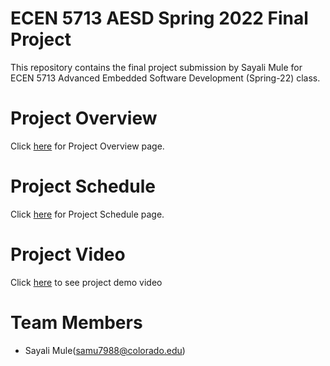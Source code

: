 # ECEN 5713 AESD Spring 2022 Final Project

This repository contains the final project submission by Sayali Mule for ECEN 5713 Advanced Embedded Software Development (Spring-22) class.

# Project Overview

Click [here](https://github.com/cu-ecen-aeld/final-project-samu7988/wiki/Project-Overview) for Project Overview page.

# Project Schedule

Click [here](https://github.com/cu-ecen-aeld/final-project-samu7988/wiki/Project-Schedule) for Project Schedule page.

# Project Video

Click [here](https://github.com/cu-ecen-aeld/final-project-samu7988/wiki/Sayali-Mule's-Final-project-Video) to see project demo video

# Team Members

* Sayali Mule(samu7988@colorado.edu)

